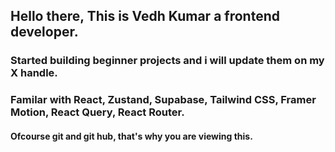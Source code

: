 ## Hello there, This is Vedh Kumar a frontend developer.
### Started building beginner projects and i will update them on my X handle.
### Familar with React, Zustand, Supabase, Tailwind CSS, Framer Motion, React Query, React Router.
#### Ofcourse git and git hub, that's why you are viewing this.

<!--
**Vedhkumar/vedhkumar** is a ✨ _special_ ✨ repository because its `README.md` (this file) appears on your GitHub profile.

Here are some ideas to get you started:

- 🔭 I’m currently working on ...
- 🌱 I’m currently learning ...
- 👯 I’m looking to collaborate on ...
- 🤔 I’m looking for help with ...
- 💬 Ask me about ...
- 📫 How to reach me: ...
- 😄 Pronouns: ...
- ⚡ Fun fact: ...
-->
